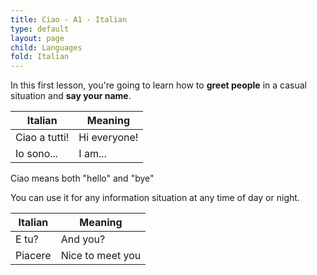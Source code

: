 ```yaml
---
title: Ciao - A1 - Italian
type: default
layout: page
child: Languages
fold: Italian
---
```


In this first lesson, you're going to learn how to **greet people** in a casual
situation and **say your name**.

| Italian | Meaning |
| ------- | ------- |
| Ciao a tutti! | Hi everyone! |
| Io sono... | I am... |

Ciao means both "hello" and "bye"

You can use it for any information situation at any time of day or night.

| Italian | Meaning |
| ------- | ------- |
| E tu?   | And you? |
| Piacere | Nice to meet you |
